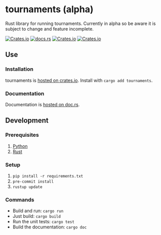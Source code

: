 # tournaments (alpha)

Rust library for running tournaments. Currently in alpha so be aware it is subject to change and feature incomplete.

[![Crates.io](https://img.shields.io/crates/v/tournaments)](https://crates.io/crates/tournaments)
[![docs.rs](https://img.shields.io/docsrs/tournaments)](https://docs.rs/tournaments)
[![Crates.io](https://img.shields.io/crates/l/tournaments)](https://choosealicense.com/licenses/mit/)
[![Crates.io](https://img.shields.io/crates/d/tournaments)](https://crates.io/crates/tournaments)

## Use

### Installation

tournaments is [hosted on crates.io](https://crates.io/crates/tournaments). Install with `cargo add tournaments`.

### Documentation

Documentation is [hosted on doc.rs](https://docs.rs/tournaments).

## Development

### Prerequisites

1. [Python](https://www.python.org/downloads/)
2. [Rust](https://www.rust-lang.org/tools/install)

### Setup

1. `pip install -r requirements.txt`
2. `pre-commit install`
3. `rustup update`

### Commands

- Build and run: `cargo run`
- Just build: `cargo build`
- Run the unit tests: `cargo test`
- Build the documentation: `cargo doc`
